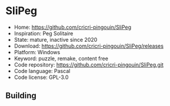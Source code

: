 # SliPeg

- Home: https://github.com/cricri-pingouin/SliPeg
- Inspiration: Peg Solitaire
- State: mature, inactive since 2020
- Download: https://github.com/cricri-pingouin/SliPeg/releases
- Platform: Windows
- Keyword: puzzle, remake, content free
- Code repository: https://github.com/cricri-pingouin/SliPeg.git
- Code language: Pascal
- Code license: GPL-3.0

## Building
